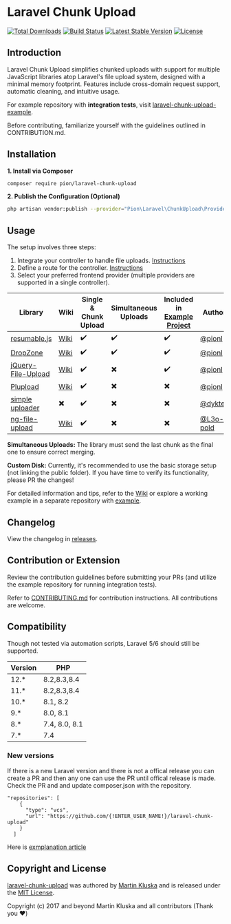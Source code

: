 # Laravel Chunk Upload

[![Total Downloads](https://poser.pugx.org/pion/laravel-chunk-upload/downloads?format=flat)](https://packagist.org/packages/pion/laravel-chunk-upload)
[![Build Status](https://github.com/pionl/laravel-chunk-upload/workflows/build/badge.svg)](https://github.com/pionl/laravel-chunk-upload/actions)
[![Latest Stable Version](https://poser.pugx.org/pion/laravel-chunk-upload/v/stable?format=flat)](https://packagist.org/packages/pion/laravel-chunk-upload)
[![License](https://poser.pugx.org/pion/laravel-chunk-upload/license)](https://packagist.org/packages/pion/laravel-chunk-upload)

## Introduction

Laravel Chunk Upload simplifies chunked uploads with support for multiple JavaScript libraries atop Laravel's file upload system, designed with a minimal memory footprint. Features include cross-domain request support, automatic cleaning, and intuitive usage.

For example repository with **integration tests**, visit [laravel-chunk-upload-example](https://github.com/pionl/laravel-chunk-upload-example).

Before contributing, familiarize yourself with the guidelines outlined in CONTRIBUTION.md.

## Installation

**1. Install via Composer**

```bash
composer require pion/laravel-chunk-upload
```

**2. Publish the Configuration (Optional)**

```bash
php artisan vendor:publish --provider="Pion\Laravel\ChunkUpload\Providers\ChunkUploadServiceProvider"
```

## Usage

The setup involves three steps:

1. Integrate your controller to handle file uploads. [Instructions](https://github.com/pionl/laravel-chunk-upload/wiki/controller)
2. Define a route for the controller. [Instructions](https://github.com/pionl/laravel-chunk-upload/wiki/routing)
3. Select your preferred frontend provider (multiple providers are supported in a single controller).

| Library | Wiki | Single & Chunk Upload | Simultaneous Uploads | Included in [Example Project](https://github.com/pionl/laravel-chunk-upload-example) | Author |
|---------|------|-----------------------|----------------------|--------------------------------------------------|--------|
| [resumable.js](https://github.com/23/resumable.js) | [Wiki](https://github.com/pionl/laravel-chunk-upload/wiki/resumable-js) | :heavy_check_mark: | :heavy_check_mark: | :heavy_check_mark: | [@pionl](https://github.com/pionl) |
| [DropZone](https://github.com/dropzone/dropzone) | [Wiki](https://github.com/pionl/laravel-chunk-upload/wiki/dropzone) | :heavy_check_mark: | :heavy_check_mark: | :heavy_check_mark: | [@pionl](https://github.com/pionl) |
| [jQuery-File-Upload](https://github.com/blueimp/jQuery-File-Upload) | [Wiki](https://github.com/pionl/laravel-chunk-upload/wiki/jquery-file-upload)  | :heavy_check_mark: | :heavy_multiplication_x: | :heavy_check_mark: | [@pionl](https://github.com/pionl) |
| [Plupload](https://github.com/moxiecode/plupload) | [Wiki](https://github.com/pionl/laravel-chunk-upload/wiki/plupload) | :heavy_check_mark: | :heavy_multiplication_x: | :heavy_multiplication_x: | [@pionl](https://github.com/pionl) |
| [simple uploader](https://github.com/simple-uploader) | :heavy_multiplication_x: | :heavy_check_mark: | :heavy_multiplication_x: | :heavy_multiplication_x: | [@dyktek](https://github.com/dyktek) |
| [ng-file-upload](https://github.com/danialfarid/ng-file-upload) | [Wiki](https://github.com/pionl/laravel-chunk-upload/wiki/ng-file-upload) | :heavy_check_mark: | :heavy_multiplication_x: | :heavy_multiplication_x: | [@L3o-pold](https://github.com/L3o-pold) |

**Simultaneous Uploads:** The library must send the last chunk as the final one to ensure correct merging.

**Custom Disk:** Currently, it's recommended to use the basic storage setup (not linking the public folder). If you have time to verify its functionality, please PR the changes!

For detailed information and tips, refer to the [Wiki](https://github.com/pionl/laravel-chunk-upload/wiki) or explore a working example in a separate repository with [example](https://github.com/pionl/laravel-chunk-upload-example).

## Changelog

View the changelog in [releases](https://github.com/pionl/laravel-chunk-upload/releases).

## Contribution or Extension

Review the contribution guidelines before submitting your PRs (and utilize the example repository for running integration tests).

Refer to [CONTRIBUTING.md](CONTRIBUTING.md) for contribution instructions. All contributions are welcome.

## Compatibility

Though not tested via automation scripts, Laravel 5/6 should still be supported.

| Version | PHP           |
|---------|---------------| 
| 12.*    | 8.2,8.3,8.4   |
| 11.*    | 8.2,8.3,8.4   |
| 10.*    | 8.1, 8.2      |
| 9.*     | 8.0, 8.1      |
| 8.*     | 7.4, 8.0, 8.1 |
| 7.*     | 7.4           |

### New versions

If there is a new Laravel version and there is not a offical release you can create a PR and then any one can use the PR until offical release is made. Check the PR and and update composer.json with the repository.

```
"repositories": [
    {
      "type": "vcs",
      "url": "https://github.com/{!ENTER_USER_NAME!}/laravel-chunk-upload"
    }
  ]
```

Here is [exmplanation article](https://putyourlightson.com/articles/requiring-a-forked-repo-with-composer)

## Copyright and License

[laravel-chunk-upload](https://github.com/pionl/laravel-chunk-upload) was authored by [Martin Kluska](http://kluska.cz) and is released under the [MIT License](LICENSE.md).

Copyright (c) 2017 and beyond Martin Kluska and all contributors (Thank you ❤️)
